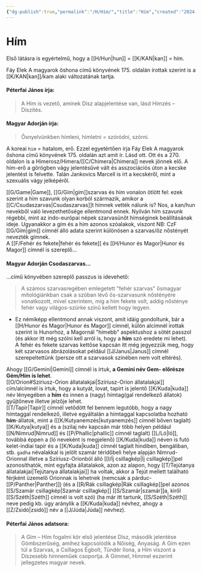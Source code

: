 ```yaml
---
{"dg-publish":true,"permalink":"/H/Hím/","title":"Hím","created":"2024-05-01T14:44","updated":"2025-06-08T00:44"}
---
```



# Hím

Első látásra is egyértelmű, hogy a [[H/Hun\|hun]] = [[K/KAN\|kan]] = hím.  

Fáy Elek A magyarok őshona című könyvének 175. oldalán írottak szerint is a [[K/KAN\|kan]]/kam alaki változatának tartja.  

#### Péterfai János írja:

> A Hím is vezető, aminek Dísz alapjelentése van, lásd Hímzés – Díszítés.  

#### Magyar Adorján írja:

> Ősnyelvünkben hímleni, hímletni = szóródni, szórni.  

A koreai `him` = hatalom, erő. Ezzel egyetértően írja Fáy Elek A magyarok őshona című könyvének 175. oldalán azt amit ír. Lásd ott. Ott és a 270. oldalon is a Himerosz/Himera/[[C/Chimera\|Chimera]] nevek jönnek elő. A hím-erő a görögben vágy jelentésűvé vált és asszociációs úton a kecske jelentést is felvette. Talán Jankovics Marcell is írt a kecskéről, mint a szexuális vágy jelképéről.  

[[G/Game\|Game]], [[G/Gím\|gím]]szarvas és hím vonalon ötlött fel: ezek szerint a hím szavunk olyan korból származik, amikor a [[C/Csudaszarvas\|Csudaszarvas]]t hímnek vették nálunk is? Nos, a kan/hun nevekből való levezethetősége ellentmond ennek. Nyilván hím szavunk régebbi, mint az indo-európai népek szarvasünőt hímséginek beállításának ideje. Ugyanakkor a gím és a hím azonos szóalakok, viszont NB: CzF [[G/Gím\|gím]] címnél álló adata szerint különösen a szarvas/őz nőstényét nevezték gímnek.  
A [[F/Fehér és fekete\|fehér és fekete]] és [[H/Hunor és Magor\|Hunor és Magor]] címnél is szereplő...

#### Magyar Adorján Csodaszarvas...  

...című könyvében szereplő passzus is idevehető:  
> A számos szarvasregében emlegetett "fehér szarvas" ősmagyar mitológiánkban csak a szóban lévő ős-szarvasunk nőstényére vonatkozott, mivel szerintem, míg a hím fekete volt, addig nősténye fehér vagy világos-szürke színű kellett hogy legyen.  
- Ez némiképp ellentmond annak viszont, amit idáig gondoltunk, bár a [[H/Hunor és Magor\|Hunor és Magor]] címnél, külön alcímnél írottak szerint is Hunorhoz, a Magornál "hímebb" aspektushoz a sötét passzol (és akkor itt még szólni kell arról is, hogy a **hím** szó eredete mi lehet). <br/>
A fehér és fekete szarvas kettőse kapcsán itt még jegyezzük meg, hogy két szarvasos ábrázolásokat például [[J/Janus\|Janus]] címnél szerepeltettünk (persze ott a szarvasok színében nem volt eltérés).  

Ahogy [[G/Gemini\|Gemini]] címnél is írtuk, **a Gemini név Gem- előrésze Gém/Hím is lehet**.  
[[O/Orion#Szíriusz-Orion állatalakjai\|Szíriusz-Orion állatalakjai]] cím/alcímnél is írtuk, hogy a kutyát, lovat, tapírt is jelentő [[K/Kuda\|kuda]] név lényegében a **hím** és innen a (nagy) hímtag(gal rendelkező állatok) gyűjtőneve illetve jelzője lehet.  
[[T/Tapir\|Tapir]] címnél vetődött fel bennem legutóbb, hogy a nagy hímtaggal rendelkező, illetve egyáltalán a hímtaggal kapcsolatba hozható **hím**-állatok, mint a ([[K/Kutyanemzés\|kutyanemzés]] címnél bőven taglalt) [[K/Kutya\|kutya]] és a (szilaj név kapcsán már több helyen például [[N/Nimrud\|Nimrud]] és [[P/Phallic\|phallic]] címnél taglalt) [[L/Ló\|ló]], továbbá éppen a (ló neveként is megjelenő) [[K/Kuda\|kuda]] néven is futó kelet-indiai tapír és a [[K/Kuda\|kuda]] címnél taglalt hindiben, bengáliban, stb. `gadha` névalakkal is jelölt szamár téridőbeli helye alapján Nimrud-Orionnal illetve a Szíriusz-Orionból álló [[I/Íj csillagkép\|Íj csillagkép]]pel azonosíthatók, mint egyfajta állatalakok, azon az alapon, hogy [[T/Tejútanya állatalakjai\|Tejútanya állatalakjai]] ha voltak, akkor a Tejút mellett található férjként üzemelő Orionnak is lehetnek (nemcsak a párduc-[[P/Panther\|Panther]]) (és a [[R/Rák csillagkép\|Rák csillagkép]]pel azonos [[S/Szamár csillagkép\|Szamár csillagkép]] [[S/Szamár\|szamár]]a, kiről [[S/Széth\|Széth]] címnél is volt szó) (ha már itt tartunk, [[S/Széth\|Széth]] neve pedig kb. úgy aránylik a [[K/Kuda\|kuda]] névhez, ahogy a [[Z/Zsidó\|zsidó]] név a [[J/Júda\|Júda]] névhez).  

#### Péterfai János adatsora:  

> A Gím – Hím fogalmi kör első jelentése Dísz, második jelentése Gömbszerűség, amihez kapcsolódik a Nőiség, Anyaság. A Gím ezen túl a Szarvas, a Csillagos Égbolt, Tündér Ilona, a Hím viszont a Díszesebb hímneműek csoportja. A Gimmel, Himmel eszerint jellegzetes magyar nevek.  

  
  